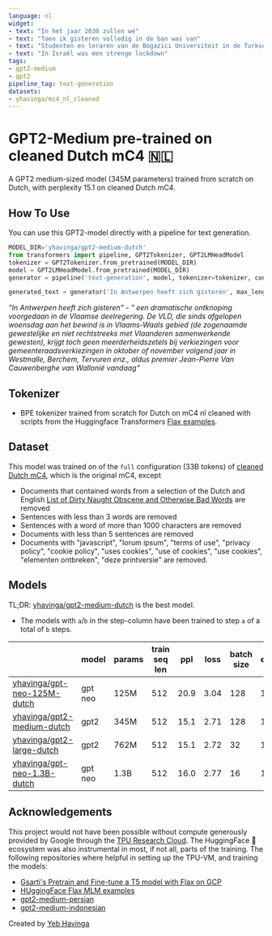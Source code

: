 ```yaml
---
language: nl
widget:
- text: "In het jaar 2030 zullen we"
- text: "Toen ik gisteren volledig in de ban was van"
- text: "Studenten en leraren van de Bogazici Universiteit in de Turkse stad Istanbul"
- text: "In Israël was een strenge lockdown"
tags:
- gpt2-medium
- gpt2
pipeline_tag: text-generation
datasets:
- yhavinga/mc4_nl_cleaned
---
```

# GPT2-Medium pre-trained on cleaned Dutch mC4 🇳🇱

A GPT2 medium-sized model (345M parameters) trained from scratch on Dutch, with perplexity 15.1 on cleaned Dutch mC4.

## How To Use

You can use this GPT2-model directly with a pipeline for text generation.

```python
MODEL_DIR='yhavinga/gpt2-medium-dutch'
from transformers import pipeline, GPT2Tokenizer, GPT2LMHeadModel
tokenizer = GPT2Tokenizer.from_pretrained(MODEL_DIR)
model = GPT2LMHeadModel.from_pretrained(MODEL_DIR)
generator = pipeline('text-generation', model, tokenizer=tokenizer, config={'max_length':100})

generated_text = generator('In Antwerpen heeft zich gisteren', max_length=100, do_sample=True, top_k=40, top_p=0.95, repetition_penalty=2.0))
```

*"In Antwerpen heeft zich gisteren" - " een dramatische ontknoping voorgedaan in de Vlaamse deelregering. De VLD, die sinds afgelopen woensdag aan het bewind is in Vlaams-Waals gebied (de zogenaamde gewestelijke en niet rechtstreeks met Vlaanderen samenwerkende gewesten), krijgt toch geen meerderheidszetels bij verkiezingen voor gemeenteraadsverkiezingen in oktober of november volgend jaar in Westmalle, Berchem, Tervuren enz., aldus premier Jean-Pierre Van Cauwenberghe van Wallonië vandaag"*

## Tokenizer

* BPE tokenizer trained from scratch for Dutch on mC4 nl cleaned with scripts from the Huggingface
  Transformers [Flax examples](https://github.com/huggingface/transformers/tree/master/examples/flax/language-modeling).

## Dataset

This model was trained on of the `full` configuration (33B tokens) of
[cleaned Dutch mC4](https://huggingface.co/datasets/yhavinga/mc4_nl_cleaned),
which is the original mC4, except

  * Documents that contained words from a selection of the Dutch and English [List of Dirty Naught Obscene and Otherwise Bad Words](https://github.com/LDNOOBW/List-of-Dirty-Naughty-Obscene-and-Otherwise-Bad-Words) are removed
  * Sentences with less than 3 words are removed
  * Sentences with a word of more than 1000 characters are removed
  * Documents with less than 5 sentences are removed
  * Documents with "javascript", "lorum ipsum", "terms of use", "privacy policy", "cookie policy", "uses cookies",
    "use of cookies", "use cookies", "elementen ontbreken", "deze printversie" are removed.
 
## Models

TL;DR: [yhavinga/gpt2-medium-dutch](https://huggingface.co/yhavinga/gpt2-medium-dutch) is the best model.

* The models with `a`/`b` in the step-column have been trained to step `a` of a total of `b` steps.

|                                                                                   | model   | params | train seq len | ppl  | loss | batch size | epochs | steps           | optim     | lr     | duration | config    |
|-----------------------------------------------------------------------------------|---------|--------|---------------|------|------|------------|--------|-----------------|-----------|--------|----------|-----------|
| [yhavinga/gpt-neo-125M-dutch](https://huggingface.co/yhavinga/gpt-neo-125M-dutch) | gpt neo | 125M   | 512           | 20.9 | 3.04 | 128        | 1      | 190000/558608          | adafactor | 2.4e-3 | 1d 12h   | full |
| [yhavinga/gpt2-medium-dutch](https://huggingface.co/yhavinga/gpt2-medium-dutch)   | gpt2    | 345M   | 512           | 15.1 | 2.71 | 128        | 1      | 320000/520502   | adafactor | 8e-4   | 7d 2h    | full      |
| [yhavinga/gpt2-large-dutch](https://huggingface.co/yhavinga/gpt2-large-dutch)     | gpt2    | 762M   | 512           | 15.1 | 2.72 | 32         | 1      | 1100000/2082009 | adafactor | 3.3e-5 | 8d 15h   | large     |
| [yhavinga/gpt-neo-1.3B-dutch](https://huggingface.co/yhavinga/gpt-neo-1.3B-dutch) | gpt neo | 1.3B   | 512           | 16.0 | 2.77 | 16         | 1      | 960000/3049896  | adafactor | 5e-4   | 7d 11h   | full      |

## Acknowledgements

This project would not have been possible without compute generously provided by Google through the
[TPU Research Cloud](https://sites.research.google/trc/). The HuggingFace 🤗 ecosystem was also
instrumental in most, if not all, parts of the training. The following repositories where helpful in setting up the TPU-VM,
and training the models:

* [Gsarti's Pretrain and Fine-tune a T5 model with Flax on GCP](https://github.com/gsarti/t5-flax-gcp)
* [HUggingFace Flax MLM examples](https://github.com/huggingface/transformers/tree/master/examples/flax/language-modeling)
* [gpt2-medium-persian](https://huggingface.co/flax-community/gpt2-medium-persian)
* [gpt2-medium-indonesian](https://huggingface.co/flax-community/gpt2-medium-persian)

Created by [Yeb Havinga](https://www.linkedin.com/in/yeb-havinga-86530825/)
